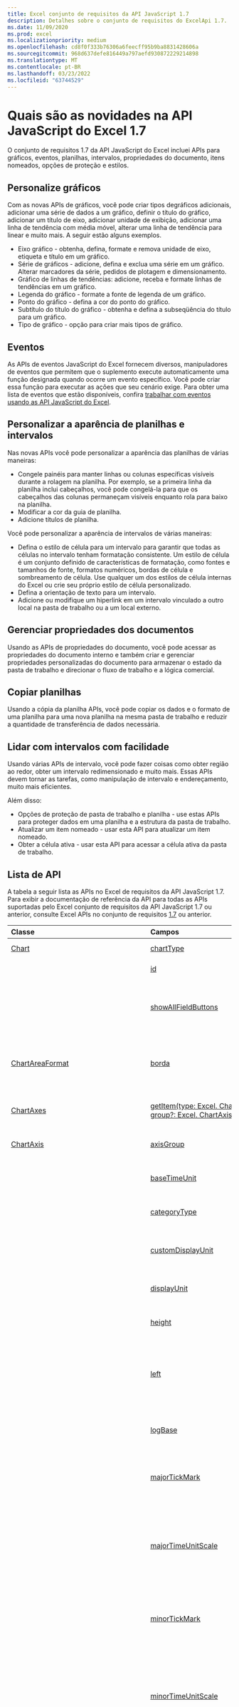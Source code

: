 ```yaml
---
title: Excel conjunto de requisitos da API JavaScript 1.7
description: Detalhes sobre o conjunto de requisitos do ExcelApi 1.7.
ms.date: 11/09/2020
ms.prod: excel
ms.localizationpriority: medium
ms.openlocfilehash: cd8f0f333b76306a6feecff95b9ba8831428606a
ms.sourcegitcommit: 968d637defe816449a797aefd930872229214898
ms.translationtype: MT
ms.contentlocale: pt-BR
ms.lasthandoff: 03/23/2022
ms.locfileid: "63744529"
---
```

# <a name="whats-new-in-excel-javascript-api-17"></a>Quais são as novidades na API JavaScript do Excel 1.7

O conjunto de requisitos 1.7 da API JavaScript do Excel incluei APIs para gráficos, eventos, planilhas, intervalos, propriedades do documento, itens nomeados, opções de proteção e estilos.

## <a name="customize-charts"></a>Personalize gráficos

Com as novas APIs de gráficos, você pode criar tipos degráficos adicionais, adicionar uma série de dados a um gráfico, definir o título do gráfico, adicionar um título de eixo, adicionar unidade de exibição, adicionar uma linha de tendência com média móvel, alterar uma linha de tendência para linear e muito mais. A seguir estão alguns exemplos.

- Eixo gráfico - obtenha, defina, formate e remova unidade de eixo, etiqueta e título em um gráfico.
- Série de gráficos - adicione, defina e exclua uma série em um gráfico.  Alterar marcadores da série, pedidos de plotagem e dimensionamento.
- Gráfico de linhas de tendências: adicione, receba e formate linhas de tendências em um gráfico.
- Legenda do gráfico - formate a fonte de legenda de um gráfico.
- Ponto do gráfico - defina a cor do ponto do gráfico.
- Subtítulo do título do gráfico - obtenha e defina a subseqüência do título para um gráfico.
- Tipo de gráfico - opção para criar mais tipos de gráfico.

## <a name="events"></a>Eventos

As APIs de eventos JavaScript do Excel fornecem diversos,  manipuladores de eventos que permitem que o suplemento execute automaticamente uma função designada quando ocorre um evento específico. Você pode criar essa função para executar as ações que seu cenário exige. Para obter uma lista de eventos que estão disponíveis, confira [trabalhar com eventos usando as API JavaScript do Excel](../../excel/excel-add-ins-events.md).

## <a name="customize-the-appearance-of-worksheets-and-ranges"></a>Personalizar a aparência de planilhas e intervalos

Nas novas APIs você pode personalizar a aparência das planilhas de várias maneiras:

- Congele painéis para manter linhas ou colunas específicas visíveis durante a rolagem na planilha. Por exemplo, se a primeira linha da planilha inclui cabeçalhos, você pode congelá-la para que os cabeçalhos das colunas permaneçam visíveis enquanto rola para baixo na planilha.
- Modificar a cor da guia de planilha.
- Adicione títulos de planilha.

Você pode personalizar a aparência de intervalos de várias maneiras:

- Defina o estilo de célula para um intervalo para garantir que todas as células no intervalo tenham formatação consistente. Um estilo de célula é um conjunto definido de características de formatação, como fontes e tamanhos de fonte, formatos numéricos, bordas de célula e sombreamento de célula. Use qualquer um dos estilos de célula internas do Excel ou crie seu próprio estilo de célula personalizado.
- Defina a orientação de texto para um intervalo.
- Adicione ou modifique um hiperlink em um intervalo vinculado a outro local na pasta de trabalho ou a um local externo.

## <a name="manage-document-properties"></a>Gerenciar propriedades dos documentos

Usando as APIs de propriedades do documento, você pode acessar as propriedades do documento interno e também criar e gerenciar propriedades personalizadas do documento para armazenar o estado da pasta de trabalho e direcionar o fluxo de trabalho e a lógica comercial.

## <a name="copy-worksheets"></a>Copiar planilhas

Usando a cópia da planilha APIs, você pode copiar os dados e o formato de uma planilha para uma nova planilha na mesma pasta de trabalho e reduzir a quantidade de transferência de dados necessária.

## <a name="handle-ranges-with-ease"></a>Lidar com intervalos com facilidade

Usando várias APIs de intervalo, você pode fazer coisas como obter região ao redor, obter um intervalo redimensionado e muito mais. Essas APIs devem tornar as tarefas, como manipulação de intervalo e endereçamento, muito mais eficientes.

Além disso:

- Opções de proteção de pasta de trabalho e planilha - use estas APIs para proteger dados em uma planilha e a estrutura da pasta de trabalho.
- Atualizar um item nomeado - usar esta API para atualizar um item nomeado.
- Obter a célula ativa - usar esta API para acessar a célula ativa da pasta de trabalho.

## <a name="api-list"></a>Lista de API

A tabela a seguir lista as APIs no Excel de requisitos da API JavaScript 1.7. Para exibir a documentação de referência da API para todas as APIs suportadas pelo Excel conjunto de requisitos da API JavaScript 1.7 ou anterior, consulte Excel APIs no conjunto de requisitos [1.7](/javascript/api/excel?view=excel-js-1.7&preserve-view=true) ou anterior.

| Classe | Campos | Descrição |
|:---|:---|:---|
|[Chart](/javascript/api/excel/excel.chart)|[chartType](/javascript/api/excel/excel.chart#excel-excel-chart-charttype-member)|Especifica o tipo do gráfico.|
||[id](/javascript/api/excel/excel.chart#excel-excel-chart-id-member)|Id exclusiva do gráfico.|
||[showAllFieldButtons](/javascript/api/excel/excel.chart#excel-excel-chart-showallfieldbuttons-member)|Especifica se todos os botões de campo serão exibidos em um Gráfico Dinâmico.|
|[ChartAreaFormat](/javascript/api/excel/excel.chartareaformat)|[borda](/javascript/api/excel/excel.chartareaformat#excel-excel-chartareaformat-border-member)|Representa o formato de borda da área do gráfico, que inclui cor, estilo de linha e peso.|
|[ChartAxes](/javascript/api/excel/excel.chartaxes)|[getItem(type: Excel. ChartAxisType, group?: Excel. ChartAxisGroup)](/javascript/api/excel/excel.chartaxes#excel-excel-chartaxes-getitem-member(1))|Retorna o eixo específico identificado por tipo e grupo.|
|[ChartAxis](/javascript/api/excel/excel.chartaxis)|[axisGroup](/javascript/api/excel/excel.chartaxis#excel-excel-chartaxis-axisgroup-member)|Especifica o grupo do eixo especificado.|
||[baseTimeUnit](/javascript/api/excel/excel.chartaxis#excel-excel-chartaxis-basetimeunit-member)|Especifica a unidade base do eixo de categoria especificado.|
||[categoryType](/javascript/api/excel/excel.chartaxis#excel-excel-chartaxis-categorytype-member)|Especifica o tipo de eixo de categoria.|
||[customDisplayUnit](/javascript/api/excel/excel.chartaxis#excel-excel-chartaxis-customdisplayunit-member)|Especifica o valor da unidade de exibição do eixo personalizado.|
||[displayUnit](/javascript/api/excel/excel.chartaxis#excel-excel-chartaxis-displayunit-member)|Representa a unidade de exibição de eixo.|
||[height](/javascript/api/excel/excel.chartaxis#excel-excel-chartaxis-height-member)|Especifica a altura, em pontos, do eixo do gráfico.|
||[left](/javascript/api/excel/excel.chartaxis#excel-excel-chartaxis-left-member)|Especifica a distância, em pontos, da borda esquerda do eixo até a esquerda da área do gráfico.|
||[logBase](/javascript/api/excel/excel.chartaxis#excel-excel-chartaxis-logbase-member)|Especifica a base do logaritmo ao usar escalas logarítmicas.|
||[majorTickMark](/javascript/api/excel/excel.chartaxis#excel-excel-chartaxis-majortickmark-member)|Especifica o tipo de marca de escala principal para o eixo especificado.|
||[majorTimeUnitScale](/javascript/api/excel/excel.chartaxis#excel-excel-chartaxis-majortimeunitscale-member)|Especifica o valor de escala de unidade principal para o eixo de categoria quando a `categoryType` propriedade é definida como `dateAxis`.|
||[minorTickMark](/javascript/api/excel/excel.chartaxis#excel-excel-chartaxis-minortickmark-member)|Especifica o tipo de marca de escala secundária para o eixo especificado.|
||[minorTimeUnitScale](/javascript/api/excel/excel.chartaxis#excel-excel-chartaxis-minortimeunitscale-member)|Especifica o valor de escala de unidade secundária para o eixo de categoria quando a `categoryType` propriedade é definida como `dateAxis`.|
||[reversePlotOrder](/javascript/api/excel/excel.chartaxis#excel-excel-chartaxis-reverseplotorder-member)|Especifica se Excel plota pontos de dados do último para o primeiro.|
||[scaleType](/javascript/api/excel/excel.chartaxis#excel-excel-chartaxis-scaletype-member)|Especifica o tipo de escala do eixo do valor.|
||[setCategoryNames(sourceData: Range)](/javascript/api/excel/excel.chartaxis#excel-excel-chartaxis-setcategorynames-member(1))|Define todos os nomes de categoria para o eixo especificado.|
||[setCustomDisplayUnit(value: number)](/javascript/api/excel/excel.chartaxis#excel-excel-chartaxis-setcustomdisplayunit-member(1))|Definirá a unidade de exibição de eixo a um valor personalizado.|
||[showDisplayUnitLabel](/javascript/api/excel/excel.chartaxis#excel-excel-chartaxis-showdisplayunitlabel-member)|Especifica se o rótulo da unidade de exibição do eixo está visível.|
||[tickLabelPosition](/javascript/api/excel/excel.chartaxis#excel-excel-chartaxis-ticklabelposition-member)|Especifica a posição dos rótulos de marcas de escala no eixo especificado.|
||[tickLabelSpacing](/javascript/api/excel/excel.chartaxis#excel-excel-chartaxis-ticklabelspacing-member)|Especifica o número de categorias ou séries entre rótulos de marca de escala.|
||[tickMarkSpacing](/javascript/api/excel/excel.chartaxis#excel-excel-chartaxis-tickmarkspacing-member)|Especifica o número de categorias ou séries entre marcas de escala.|
||[top](/javascript/api/excel/excel.chartaxis#excel-excel-chartaxis-top-member)|Especifica a distância, em pontos, da borda superior do eixo até a parte superior da área do gráfico.|
||[tipo](/javascript/api/excel/excel.chartaxis#excel-excel-chartaxis-type-member)|Especifica o tipo de eixo.|
||[visible](/javascript/api/excel/excel.chartaxis#excel-excel-chartaxis-visible-member)|Especifica se o eixo está visível.|
||[width](/javascript/api/excel/excel.chartaxis#excel-excel-chartaxis-width-member)|Especifica a largura, em pontos, do eixo do gráfico.|
|[ChartBorder](/javascript/api/excel/excel.chartborder)|[color](/javascript/api/excel/excel.chartborder#excel-excel-chartborder-color-member)|Código de cor HTML que representa a cor das bordas no gráfico.|
||[lineStyle](/javascript/api/excel/excel.chartborder#excel-excel-chartborder-linestyle-member)|Representa o estilo de linha da borda.|
||[peso](/javascript/api/excel/excel.chartborder#excel-excel-chartborder-weight-member)|Representa a espessura da borda, em pontos.|
|[ChartDataLabel](/javascript/api/excel/excel.chartdatalabel)|[position](/javascript/api/excel/excel.chartdatalabel#excel-excel-chartdatalabel-position-member)|Valor que representa a posição do rótulo de dados.|
||[separador](/javascript/api/excel/excel.chartdatalabel#excel-excel-chartdatalabel-separator-member)|Cadeia de caracteres que representa o separador usado para o rótulo de dados em um gráfico.|
||[showBubbleSize](/javascript/api/excel/excel.chartdatalabel#excel-excel-chartdatalabel-showbubblesize-member)|Especifica se o tamanho da bolha do rótulo de dados está visível.|
||[showCategoryName](/javascript/api/excel/excel.chartdatalabel#excel-excel-chartdatalabel-showcategoryname-member)|Especifica se o nome da categoria do rótulo de dados está visível.|
||[showLegendKey](/javascript/api/excel/excel.chartdatalabel#excel-excel-chartdatalabel-showlegendkey-member)|Especifica se a chave de legenda do rótulo de dados está visível.|
||[showPercentage](/javascript/api/excel/excel.chartdatalabel#excel-excel-chartdatalabel-showpercentage-member)|Especifica se a porcentagem do rótulo de dados está visível.|
||[showSeriesName](/javascript/api/excel/excel.chartdatalabel#excel-excel-chartdatalabel-showseriesname-member)|Especifica se o nome da série de rótulos de dados está visível.|
||[showValue](/javascript/api/excel/excel.chartdatalabel#excel-excel-chartdatalabel-showvalue-member)|Especifica se o valor do rótulo de dados está visível.|
|[ChartFormatString](/javascript/api/excel/excel.chartformatstring)|[font](/javascript/api/excel/excel.chartformatstring#excel-excel-chartformatstring-font-member)|Representa os atributos de fonte, como nome da fonte, tamanho da fonte e cor de um objeto de caracteres de gráfico.|
|[ChartLegend](/javascript/api/excel/excel.chartlegend)|[height](/javascript/api/excel/excel.chartlegend#excel-excel-chartlegend-height-member)|Especifica a altura, em pontos, da legenda no gráfico.|
||[left](/javascript/api/excel/excel.chartlegend#excel-excel-chartlegend-left-member)|Especifica o valor esquerdo, em pontos, da legenda no gráfico.|
||[legendEntries](/javascript/api/excel/excel.chartlegend#excel-excel-chartlegend-legendentries-member)|Representa uma coleção de legendEntries na legenda.|
||[showShadow](/javascript/api/excel/excel.chartlegend#excel-excel-chartlegend-showshadow-member)|Especifica se a legenda tem uma sombra no gráfico.|
||[top](/javascript/api/excel/excel.chartlegend#excel-excel-chartlegend-top-member)|Especifica a parte superior de uma legenda de gráfico.|
||[width](/javascript/api/excel/excel.chartlegend#excel-excel-chartlegend-width-member)|Especifica a largura, em pontos, da legenda no gráfico.|
|[ChartLegendEntry](/javascript/api/excel/excel.chartlegendentry)|[visible](/javascript/api/excel/excel.chartlegendentry#excel-excel-chartlegendentry-visible-member)|Representa a visibilidade de uma entrada de legenda de gráfico.|
|[ChartLegendEntryCollection](/javascript/api/excel/excel.chartlegendentrycollection)|[getCount()](/javascript/api/excel/excel.chartlegendentrycollection#excel-excel-chartlegendentrycollection-getcount-member(1))|Retorna o número de entradas de legenda na coleção.|
||[getItemAt(index: number)](/javascript/api/excel/excel.chartlegendentrycollection#excel-excel-chartlegendentrycollection-getitemat-member(1))|Retorna uma entrada de legenda no índice determinado.|
||[items](/javascript/api/excel/excel.chartlegendentrycollection#excel-excel-chartlegendentrycollection-items-member)|Obtém os itens filhos carregados nesta coleção.|
|[ChartLineFormat](/javascript/api/excel/excel.chartlineformat)|[lineStyle](/javascript/api/excel/excel.chartlineformat#excel-excel-chartlineformat-linestyle-member)|Representa o estilo de linha.|
||[weight](/javascript/api/excel/excel.chartlineformat#excel-excel-chartlineformat-weight-member)|Representa a espessura da linha, em pontos.|
|[ChartPoint](/javascript/api/excel/excel.chartpoint)|[dataLabel](/javascript/api/excel/excel.chartpoint#excel-excel-chartpoint-datalabel-member)|Retorna o rótulo de dados de um ponto de gráfico.|
||[hasDataLabel](/javascript/api/excel/excel.chartpoint#excel-excel-chartpoint-hasdatalabel-member)|Representa se um ponto de dados tem um rótulo de dados.|
||[markerBackgroundColor](/javascript/api/excel/excel.chartpoint#excel-excel-chartpoint-markerbackgroundcolor-member)|Representação de código de cor HTML da cor de plano de fundo do marcador de um ponto de dados (por exemplo, #FF0000 representa Vermelho).|
||[markerForegroundColor](/javascript/api/excel/excel.chartpoint#excel-excel-chartpoint-markerforegroundcolor-member)|Representação de código de cor HTML da cor do marcador em primeiro plano de um ponto de dados (por exemplo, #FF0000 representa Vermelho).|
||[markerSize](/javascript/api/excel/excel.chartpoint#excel-excel-chartpoint-markersize-member)|Representa o tamanho do marcador de um ponto de dados.|
||[markerStyle](/javascript/api/excel/excel.chartpoint#excel-excel-chartpoint-markerstyle-member)|Representa estilo do marcador de um ponto de dados do gráfico.|
|[ChartPointFormat](/javascript/api/excel/excel.chartpointformat)|[borda](/javascript/api/excel/excel.chartpointformat#excel-excel-chartpointformat-border-member)|Representa o formato de borda de um ponto de dados do gráfico, que inclui informações de cor, estilo e peso.|
|[ChartSeries](/javascript/api/excel/excel.chartseries)|[chartType](/javascript/api/excel/excel.chartseries#excel-excel-chartseries-charttype-member)|Representa o tipo de gráfico de uma série.|
||[delete()](/javascript/api/excel/excel.chartseries#excel-excel-chartseries-delete-member(1))|Exclui a série de gráfico.|
||[doughnutHoleSize](/javascript/api/excel/excel.chartseries#excel-excel-chartseries-doughnutholesize-member)|Representa o tamanho do furo de rosca de uma série de gráficos.|
||[filtrado](/javascript/api/excel/excel.chartseries#excel-excel-chartseries-filtered-member)|Especifica se a série é filtrada.|
||[gapWidth](/javascript/api/excel/excel.chartseries#excel-excel-chartseries-gapwidth-member)|Representa a largura do espaçamento de uma série de gráfico.|
||[hasDataLabels](/javascript/api/excel/excel.chartseries#excel-excel-chartseries-hasdatalabels-member)|Especifica se a série tem rótulos de dados.|
||[markerBackgroundColor](/javascript/api/excel/excel.chartseries#excel-excel-chartseries-markerbackgroundcolor-member)|Especifica a cor de plano de fundo do marcador de uma série de gráficos.|
||[markerForegroundColor](/javascript/api/excel/excel.chartseries#excel-excel-chartseries-markerforegroundcolor-member)|Especifica a cor do marcador em primeiro plano de uma série de gráficos.|
||[markerSize](/javascript/api/excel/excel.chartseries#excel-excel-chartseries-markersize-member)|Especifica o tamanho do marcador de uma série de gráficos.|
||[markerStyle](/javascript/api/excel/excel.chartseries#excel-excel-chartseries-markerstyle-member)|Especifica o estilo de marcador de uma série de gráficos.|
||[plotOrder](/javascript/api/excel/excel.chartseries#excel-excel-chartseries-plotorder-member)|Especifica a ordem de plotagem de uma série de gráficos dentro do grupo de gráficos.|
||[setBubbleSizes(sourceData: Range)](/javascript/api/excel/excel.chartseries#excel-excel-chartseries-setbubblesizes-member(1))|Define os tamanhos de bolha para uma série de gráficos.|
||[setValues(sourceData: Range)](/javascript/api/excel/excel.chartseries#excel-excel-chartseries-setvalues-member(1))|Define os valores de uma série de gráficos.|
||[setXAxisValues(sourceData: Range)](/javascript/api/excel/excel.chartseries#excel-excel-chartseries-setxaxisvalues-member(1))|Define os valores do eixo x para uma série de gráficos.|
||[showShadow](/javascript/api/excel/excel.chartseries#excel-excel-chartseries-showshadow-member)|Especifica se a série tem uma sombra.|
||[smooth](/javascript/api/excel/excel.chartseries#excel-excel-chartseries-smooth-member)|Especifica se a série é suave.|
||[trendlines](/javascript/api/excel/excel.chartseries#excel-excel-chartseries-trendlines-member)|A coleção de linhas de tendência na série.|
|[ChartSeriesCollection](/javascript/api/excel/excel.chartseriescollection)|[add(name?: string, index?: number)](/javascript/api/excel/excel.chartseriescollection#excel-excel-chartseriescollection-add-member(1))|Adiciona uma nova série para o conjunto.|
|[ChartTitle](/javascript/api/excel/excel.charttitle)|[getSubstring(start: number, length: number)](/javascript/api/excel/excel.charttitle#excel-excel-charttitle-getsubstring-member(1))|Obter a subdistragem de um título de gráfico.|
||[height](/javascript/api/excel/excel.charttitle#excel-excel-charttitle-height-member)|Representa a altura, em pontos, do título do gráfico.|
||[horizontalAlignment](/javascript/api/excel/excel.charttitle#excel-excel-charttitle-horizontalalignment-member)|Especifica o alinhamento horizontal para o título do gráfico.|
||[left](/javascript/api/excel/excel.charttitle#excel-excel-charttitle-left-member)|Especifica a distância, em pontos, da borda esquerda do título do gráfico até a borda esquerda da área do gráfico.|
||[position](/javascript/api/excel/excel.charttitle#excel-excel-charttitle-position-member)|Representa a posição de título do gráfico.|
||[setFormula(formula: string)](/javascript/api/excel/excel.charttitle#excel-excel-charttitle-setformula-member(1))|Define um valor de cadeia de caracteres que representa a fórmula do título do eixo do gráfico usando a notação no estilo A1.|
||[showShadow](/javascript/api/excel/excel.charttitle#excel-excel-charttitle-showshadow-member)|Representa um valor booliano que determina se o título do gráfico tiver uma sombra.|
||[textOrientation](/javascript/api/excel/excel.charttitle#excel-excel-charttitle-textorientation-member)|Especifica o ângulo para o qual o texto é orientado para o título do gráfico.|
||[top](/javascript/api/excel/excel.charttitle#excel-excel-charttitle-top-member)|Especifica a distância, em pontos, da borda superior do título do gráfico até a parte superior da área do gráfico.|
||[verticalAlignment](/javascript/api/excel/excel.charttitle#excel-excel-charttitle-verticalalignment-member)|Especifica o alinhamento vertical do título do gráfico.|
||[width](/javascript/api/excel/excel.charttitle#excel-excel-charttitle-width-member)|Especifica a largura, em pontos, do título do gráfico.|
|[ChartTitleFormat](/javascript/api/excel/excel.charttitleformat)|[borda](/javascript/api/excel/excel.charttitleformat#excel-excel-charttitleformat-border-member)|Representa o formato de borda do título do gráfico, que inclui cor, estilo de linha e peso.|
|[ChartTrendline](/javascript/api/excel/excel.charttrendline)|[delete()](/javascript/api/excel/excel.charttrendline#excel-excel-charttrendline-delete-member(1))|Deleta o objeto Trendline.|
||[format](/javascript/api/excel/excel.charttrendline#excel-excel-charttrendline-format-member)|Representa a formatação de uma linha de tendência do gráfico.|
||[intercept](/javascript/api/excel/excel.charttrendline#excel-excel-charttrendline-intercept-member)|Representa o valor de intercepção da linha de tendência.|
||[movingAveragePeriod](/javascript/api/excel/excel.charttrendline#excel-excel-charttrendline-movingaverageperiod-member)|Representa o período de uma linha de tendência de gráfico.|
||[name](/javascript/api/excel/excel.charttrendline#excel-excel-charttrendline-name-member)|Representa o nome da linha de tendência.|
||[polynomialOrder](/javascript/api/excel/excel.charttrendline#excel-excel-charttrendline-polynomialorder-member)|Representa a ordem de uma linha de tendência de gráfico.|
||[tipo](/javascript/api/excel/excel.charttrendline#excel-excel-charttrendline-type-member)|Representa o tipo da linha de tendência de um gráfico.|
|[ChartTrendlineCollection](/javascript/api/excel/excel.charttrendlinecollection)|[add(type?: Excel. ChartTrendlineType)](/javascript/api/excel/excel.charttrendlinecollection#excel-excel-charttrendlinecollection-add-member(1))|Adiciona uma nova linha de tendência ao conjunto de linha de tendência.|
||[getCount()](/javascript/api/excel/excel.charttrendlinecollection#excel-excel-charttrendlinecollection-getcount-member(1))|Retorna o número de linha de tendência na coleção.|
||[getItem(index: number)](/javascript/api/excel/excel.charttrendlinecollection#excel-excel-charttrendlinecollection-getitem-member(1))|Obtém um objeto trendline por índice, que é a ordem de inserção na matriz de itens.|
||[items](/javascript/api/excel/excel.charttrendlinecollection#excel-excel-charttrendlinecollection-items-member)|Obtém os itens filhos carregados nesta coleção.|
|[ChartTrendlineFormat](/javascript/api/excel/excel.charttrendlineformat)|[line](/javascript/api/excel/excel.charttrendlineformat#excel-excel-charttrendlineformat-line-member)|Representa a formatação de linha do gráfico.|
|[CustomProperty](/javascript/api/excel/excel.customproperty)|[delete()](/javascript/api/excel/excel.customproperty#excel-excel-customproperty-delete-member(1))|Exclui a propriedade personalizada.|
||[key](/javascript/api/excel/excel.customproperty#excel-excel-customproperty-key-member)|A chave da propriedade personalizada.|
||[tipo](/javascript/api/excel/excel.customproperty#excel-excel-customproperty-type-member)|O tipo do valor usado para a propriedade personalizada.|
||[value](/javascript/api/excel/excel.customproperty#excel-excel-customproperty-value-member)|O valor da propriedade personalizada.|
|[CustomPropertyCollection](/javascript/api/excel/excel.custompropertycollection)|[add(key: string, value: any)](/javascript/api/excel/excel.custompropertycollection#excel-excel-custompropertycollection-add-member(1))|Cria uma nova propriedade personalizada ou define uma existente.|
||[deleteAll()](/javascript/api/excel/excel.custompropertycollection#excel-excel-custompropertycollection-deleteall-member(1))|Exclui todas as propriedades personalizadas nesta coleção.|
||[getCount()](/javascript/api/excel/excel.custompropertycollection#excel-excel-custompropertycollection-getcount-member(1))|Obtém a contagem das propriedades personalizadas.|
||[getItem(key: string)](/javascript/api/excel/excel.custompropertycollection#excel-excel-custompropertycollection-getitem-member(1))|Obtém um objeto de propriedade personalizada por sua chave, que diferencia maiúsculas de minúsculas.|
||[getItemOrNullObject(key: string)](/javascript/api/excel/excel.custompropertycollection#excel-excel-custompropertycollection-getitemornullobject-member(1))|Obtém um objeto de propriedade personalizada por sua chave, que diferencia maiúsculas de minúsculas.|
||[items](/javascript/api/excel/excel.custompropertycollection#excel-excel-custompropertycollection-items-member)|Obtém os itens filhos carregados nesta coleção.|
|[DataConnectionCollection](/javascript/api/excel/excel.dataconnectioncollection)|[refreshAll()](/javascript/api/excel/excel.dataconnectioncollection#excel-excel-dataconnectioncollection-refreshall-member(1))|Atualiza todas as conexões de dados na coleção.|
|[DocumentProperties](/javascript/api/excel/excel.documentproperties)|[author](/javascript/api/excel/excel.documentproperties#excel-excel-documentproperties-author-member)|O autor da workbook.|
||[category](/javascript/api/excel/excel.documentproperties#excel-excel-documentproperties-category-member)|A categoria da guia de trabalho.|
||[comments](/javascript/api/excel/excel.documentproperties#excel-excel-documentproperties-comments-member)|Os comentários da workbook.|
||[company](/javascript/api/excel/excel.documentproperties#excel-excel-documentproperties-company-member)|A empresa da workbook.|
||[creationDate](/javascript/api/excel/excel.documentproperties#excel-excel-documentproperties-creationdate-member)|Obtém a data de criação da pasta de trabalho.|
||[custom](/javascript/api/excel/excel.documentproperties#excel-excel-documentproperties-custom-member)|Obtém a coleção de propriedades personalizadas da pasta de trabalho.|
||[keywords](/javascript/api/excel/excel.documentproperties#excel-excel-documentproperties-keywords-member)|As palavras-chave da workbook.|
||[lastAuthor](/javascript/api/excel/excel.documentproperties#excel-excel-documentproperties-lastauthor-member)|Obtém o último autor da pasta de trabalho.|
||[manager](/javascript/api/excel/excel.documentproperties#excel-excel-documentproperties-manager-member)|O gerente da workbook.|
||[revisionNumber](/javascript/api/excel/excel.documentproperties#excel-excel-documentproperties-revisionnumber-member)|Obtém o número de revisão da pasta de trabalho.|
||[subject](/javascript/api/excel/excel.documentproperties#excel-excel-documentproperties-subject-member)|O assunto da workbook.|
||[title](/javascript/api/excel/excel.documentproperties#excel-excel-documentproperties-title-member)|O título da guia de trabalho.|
|[NamedItem](/javascript/api/excel/excel.nameditem)|[arrayValues](/javascript/api/excel/excel.nameditem#excel-excel-nameditem-arrayvalues-member)|Retorna um objeto que contém valores e tipos do item nomeado.|
||[formula](/javascript/api/excel/excel.nameditem#excel-excel-nameditem-formula-member)|A fórmula do item nomeado.|
|[NamedItemArrayValues](/javascript/api/excel/excel.nameditemarrayvalues)|[types](/javascript/api/excel/excel.nameditemarrayvalues#excel-excel-nameditemarrayvalues-types-member)|Representa os tipos de cada item na matriz de itens nomeados|
||[values](/javascript/api/excel/excel.nameditemarrayvalues#excel-excel-nameditemarrayvalues-values-member)|Representa os valores de cada item na matriz de itens nomeados.|
|[Range](/javascript/api/excel/excel.range)|[getAbsoluteResizedRange(numRows: number, numColumns: number)](/javascript/api/excel/excel.range#excel-excel-range-getabsoluteresizedrange-member(1))|Obtém `Range` um objeto com a mesma célula superior esquerda que `Range` o objeto atual, mas com os números especificados de linhas e colunas.|
||[getImage()](/javascript/api/excel/excel.range#excel-excel-range-getimage-member(1))|Renderiza o intervalo como uma imagem png codificada com base64.|
||[getSurroundingRegion()](/javascript/api/excel/excel.range#excel-excel-range-getsurroundingregion-member(1))|Retorna um `Range` objeto que representa a região ao redor da célula superior esquerda neste intervalo.|
||[hiperlink](/javascript/api/excel/excel.range#excel-excel-range-hyperlink-member)|Representa o hiperlink do intervalo atual.|
||[isEntireColumn](/javascript/api/excel/excel.range#excel-excel-range-isentirecolumn-member)|Representa se o intervalo atual está em uma coluna inteira.|
||[isEntireRow](/javascript/api/excel/excel.range#excel-excel-range-isentirerow-member)|Representa se o intervalo atual está em uma linha inteira.|
||[numberFormatLocal](/javascript/api/excel/excel.range#excel-excel-range-numberformatlocal-member)|Representa Excel código de formato de número do usuário para o intervalo determinado, com base nas configurações de idioma do usuário.|
||[showCard()](/javascript/api/excel/excel.range#excel-excel-range-showcard-member(1))|Exibe o cartão para uma célula ativa se ele tiver um conteúdo valioso.|
||[style](/javascript/api/excel/excel.range#excel-excel-range-style-member)|Representa o estilo de intervalo atual.|
|[RangeFormat](/javascript/api/excel/excel.rangeformat)|[textOrientation](/javascript/api/excel/excel.rangeformat#excel-excel-rangeformat-textorientation-member)|A orientação de texto de todas as células dentro do intervalo.|
||[useStandardHeight](/javascript/api/excel/excel.rangeformat#excel-excel-rangeformat-usestandardheight-member)|Determina se a altura da linha do `Range` objeto é igual à altura padrão da planilha.|
||[useStandardWidth](/javascript/api/excel/excel.rangeformat#excel-excel-rangeformat-usestandardwidth-member)|Especifica se a largura da coluna do `Range` objeto é igual à largura padrão da planilha.|
|[RangeHyperlink](/javascript/api/excel/excel.rangehyperlink)|[address](/javascript/api/excel/excel.rangehyperlink#excel-excel-rangehyperlink-address-member)|Representa o destino de URL do hiperlink.|
||[documentReference](/javascript/api/excel/excel.rangehyperlink#excel-excel-rangehyperlink-documentreference-member)|Representa o destino de referência do documento para o hiperlink.|
||[screenTip](/javascript/api/excel/excel.rangehyperlink#excel-excel-rangehyperlink-screentip-member)|Representa a cadeia exibida ao passar o mouse sobre o hiperlink.|
||[textToDisplay](/javascript/api/excel/excel.rangehyperlink#excel-excel-rangehyperlink-texttodisplay-member)|Representa a cadeia de caracteres exibida na parte superior esquerda da maioria das células no intervalo.|
|[Style](/javascript/api/excel/excel.style)|[Borders](/javascript/api/excel/excel.style#excel-excel-style-borders-member)|Uma coleção de quatro objetos de borda que representam o estilo das quatro bordas.|
||[builtIn](/javascript/api/excel/excel.style#excel-excel-style-builtin-member)|Especifica se o estilo é um estilo integrado.|
||[delete()](/javascript/api/excel/excel.style#excel-excel-style-delete-member(1))|Exclui este estilo.|
||[fill](/javascript/api/excel/excel.style#excel-excel-style-fill-member)|O preenchimento do estilo.|
||[font](/javascript/api/excel/excel.style#excel-excel-style-font-member)|Um `Font` objeto que representa a fonte do estilo.|
||[formulaHidden](/javascript/api/excel/excel.style#excel-excel-style-formulahidden-member)|Especifica se a fórmula ficará oculta quando a planilha estiver protegida.|
||[horizontalAlignment](/javascript/api/excel/excel.style#excel-excel-style-horizontalalignment-member)|Representa o alinhamento horizontal para o estilo.|
||[includeAlignment](/javascript/api/excel/excel.style#excel-excel-style-includealignment-member)|Especifica se o estilo inclui o recuo automático, o alinhamento horizontal, o alinhamento vertical, o texto de quebra, o nível de recuo e as propriedades de orientação de texto.|
||[includeBorder](/javascript/api/excel/excel.style#excel-excel-style-includeborder-member)|Especifica se o estilo inclui as propriedades de cor, índice de cor, estilo de linha e borda de peso.|
||[includeFont](/javascript/api/excel/excel.style#excel-excel-style-includefont-member)|Especifica se o estilo inclui as propriedades de fonte de plano de fundo, negrito, cor, índice de cores, estilo de fonte, itálico, nome, tamanho, tachado, subscrito, sobrescrito e sublinhado.|
||[includeNumber](/javascript/api/excel/excel.style#excel-excel-style-includenumber-member)|Especifica se o estilo inclui a propriedade de formato de número.|
||[includePatterns](/javascript/api/excel/excel.style#excel-excel-style-includepatterns-member)|Especifica se o estilo inclui a cor, o índice de cores, inverte se negativo, padrão, cor do padrão e propriedades internas do índice de cores padrão.|
||[includeProtection](/javascript/api/excel/excel.style#excel-excel-style-includeprotection-member)|Especifica se o estilo inclui a fórmula oculta e as propriedades de proteção bloqueadas.|
||[indentLevel](/javascript/api/excel/excel.style#excel-excel-style-indentlevel-member)|Um número inteiro entre 0 e 250 que indica o nível de recuo do estilo.|
||[bloqueado](/javascript/api/excel/excel.style#excel-excel-style-locked-member)|Especifica se o objeto está bloqueado quando a planilha está protegida.|
||[name](/javascript/api/excel/excel.style#excel-excel-style-name-member)|O nome do estilo.|
||[numberFormat](/javascript/api/excel/excel.style#excel-excel-style-numberformat-member)|O código de formatação de formato de número para o estilo.|
||[numberFormatLocal](/javascript/api/excel/excel.style#excel-excel-style-numberformatlocal-member)|O código de formato localizado do formato numérico para o estilo.|
||[readingOrder](/javascript/api/excel/excel.style#excel-excel-style-readingorder-member)|A ordem de leitura para o estilo.|
||[shrinkToFit](/javascript/api/excel/excel.style#excel-excel-style-shrinktofit-member)|Especifica se o texto reduz automaticamente para caber na largura da coluna disponível.|
||[verticalAlignment](/javascript/api/excel/excel.style#excel-excel-style-verticalalignment-member)|Especifica o alinhamento vertical do estilo.|
||[wrapText](/javascript/api/excel/excel.style#excel-excel-style-wraptext-member)|Especifica se Excel quebra o texto no objeto.|
|[StyleCollection](/javascript/api/excel/excel.stylecollection)|[add(name: string)](/javascript/api/excel/excel.stylecollection#excel-excel-stylecollection-add-member(1))|Adiciona um novo estilo para o conjunto.|
||[getItem(name: string)](/javascript/api/excel/excel.stylecollection#excel-excel-stylecollection-getitem-member(1))|Obtém `Style` um pelo nome.|
||[items](/javascript/api/excel/excel.stylecollection#excel-excel-stylecollection-items-member)|Obtém os itens filhos carregados nesta coleção.|
|[Table](/javascript/api/excel/excel.table)|[onChanged](/javascript/api/excel/excel.table#excel-excel-table-onchanged-member)|Ocorre quando os dados nas células mudam em uma tabela específica.|
||[onSelectionChanged](/javascript/api/excel/excel.table#excel-excel-table-onselectionchanged-member)|Ocorre quando a seleção muda em uma tabela específica.|
|[TableChangedEventArgs](/javascript/api/excel/excel.tablechangedeventargs)|[address](/javascript/api/excel/excel.tablechangedeventargs#excel-excel-tablechangedeventargs-address-member)|Obtém o endereço que representa a área alterada de uma tabela em uma planilha específica.|
||[changeType](/javascript/api/excel/excel.tablechangedeventargs#excel-excel-tablechangedeventargs-changetype-member)|Obtém o tipo de alteração que representa como o evento alterado é disparado.|
||[source](/javascript/api/excel/excel.tablechangedeventargs#excel-excel-tablechangedeventargs-source-member)|Obtém a origem do evento.|
||[tableId](/javascript/api/excel/excel.tablechangedeventargs#excel-excel-tablechangedeventargs-tableid-member)|Obtém a ID da tabela na qual os dados foram alterados.|
||[tipo](/javascript/api/excel/excel.tablechangedeventargs#excel-excel-tablechangedeventargs-type-member)|Obtém o tipo do evento.|
||[worksheetId](/javascript/api/excel/excel.tablechangedeventargs#excel-excel-tablechangedeventargs-worksheetid-member)|Obtém a ID da planilha na qual os dados foram alterados.|
|[TableCollection](/javascript/api/excel/excel.tablecollection)|[onChanged](/javascript/api/excel/excel.tablecollection#excel-excel-tablecollection-onchanged-member)|Ocorre quando os dados mudam em qualquer tabela em uma pasta de trabalho ou em uma planilha.|
|[TableSelectionChangedEventArgs](/javascript/api/excel/excel.tableselectionchangedeventargs)|[address](/javascript/api/excel/excel.tableselectionchangedeventargs#excel-excel-tableselectionchangedeventargs-address-member)|Obtém o endereço do intervalo que representa a área selecionada da tabela em uma planilha específica.|
||[isInsideTable](/javascript/api/excel/excel.tableselectionchangedeventargs#excel-excel-tableselectionchangedeventargs-isinsidetable-member)|Especifica se a seleção está dentro de uma tabela.|
||[tableId](/javascript/api/excel/excel.tableselectionchangedeventargs#excel-excel-tableselectionchangedeventargs-tableid-member)|Obtém a ID da tabela na qual a seleção foi alterada.|
||[tipo](/javascript/api/excel/excel.tableselectionchangedeventargs#excel-excel-tableselectionchangedeventargs-type-member)|Obtém o tipo do evento.|
||[worksheetId](/javascript/api/excel/excel.tableselectionchangedeventargs#excel-excel-tableselectionchangedeventargs-worksheetid-member)|Obtém a ID da planilha na qual a seleção foi alterada.|
|[Workbook](/javascript/api/excel/excel.workbook)|[dataConnections](/javascript/api/excel/excel.workbook#excel-excel-workbook-dataconnections-member)|Representa todas as conexões de dados na workbook.|
||[getActiveCell()](/javascript/api/excel/excel.workbook#excel-excel-workbook-getactivecell-member(1))|Obtém a célula ativa no momento da pasta de trabalho.|
||[name](/javascript/api/excel/excel.workbook#excel-excel-workbook-name-member)|Obtém o nome da pasta de trabalho.|
||[properties](/javascript/api/excel/excel.workbook#excel-excel-workbook-properties-member)|Obtém as propriedades da pasta de trabalho.|
||[protection](/javascript/api/excel/excel.workbook#excel-excel-workbook-protection-member)|Retorna o objeto de proteção de uma workbook.|
||[styles](/javascript/api/excel/excel.workbook#excel-excel-workbook-styles-member)|Representa uma coleção de estilos associados à pasta de trabalho.|
|[WorkbookProtection](/javascript/api/excel/excel.workbookprotection)|[protect(password?: string)](/javascript/api/excel/excel.workbookprotection#excel-excel-workbookprotection-protect-member(1))|Protege uma pasta de trabalho.|
||[protegido](/javascript/api/excel/excel.workbookprotection#excel-excel-workbookprotection-protected-member)|Especifica se a workbook está protegida.|
||[unprotect(password?: string)](/javascript/api/excel/excel.workbookprotection#excel-excel-workbookprotection-unprotect-member(1))|Desprotege uma pasta de trabalho.|
|[Worksheet](/javascript/api/excel/excel.worksheet)|[copy(positionType?: Excel. WorksheetPositionType, relativeTo?: Excel. Planilha)](/javascript/api/excel/excel.worksheet#excel-excel-worksheet-copy-member(1))|Copia uma planilha e a coloca na posição especificada.|
||[freezePanes](/javascript/api/excel/excel.worksheet#excel-excel-worksheet-freezepanes-member)|Obtém um objeto que pode ser usado para manipular painéis congelados na planilha.|
||[getRangeByIndexes(startRow: number, startColumn: number, rowCount: number, columnCount: number)](/javascript/api/excel/excel.worksheet#excel-excel-worksheet-getrangebyindexes-member(1))|Obtém `Range` o objeto começando em um índice de linha específico e índice de coluna e abrangendo um determinado número de linhas e colunas.|
||[onActivated](/javascript/api/excel/excel.worksheet#excel-excel-worksheet-onactivated-member)|Ocorre quando a planilha é ativada.|
||[onChanged](/javascript/api/excel/excel.worksheet#excel-excel-worksheet-onchanged-member)|Ocorre quando os dados mudam em uma planilha específica.|
||[onDeactivated](/javascript/api/excel/excel.worksheet#excel-excel-worksheet-ondeactivated-member)|Ocorre quando a planilha é desativada.|
||[onSelectionChanged](/javascript/api/excel/excel.worksheet#excel-excel-worksheet-onselectionchanged-member)|Ocorre quando a seleção é mudada em uma planilha específica.|
||[standardHeight](/javascript/api/excel/excel.worksheet#excel-excel-worksheet-standardheight-member)|Retorna a altura padrão de todas as linhas na planilha, em pontos.|
||[standardWidth](/javascript/api/excel/excel.worksheet#excel-excel-worksheet-standardwidth-member)|Especifica a largura padrão (padrão) de todas as colunas na planilha.|
||[tabColor](/javascript/api/excel/excel.worksheet#excel-excel-worksheet-tabcolor-member)|A cor da guia da planilha.|
|[WorksheetActivatedEventArgs](/javascript/api/excel/excel.worksheetactivatedeventargs)|[tipo](/javascript/api/excel/excel.worksheetactivatedeventargs#excel-excel-worksheetactivatedeventargs-type-member)|Obtém o tipo do evento.|
||[worksheetId](/javascript/api/excel/excel.worksheetactivatedeventargs#excel-excel-worksheetactivatedeventargs-worksheetid-member)|Obtém a ID da planilha ativada.|
|[WorksheetAddedEventArgs](/javascript/api/excel/excel.worksheetaddedeventargs)|[source](/javascript/api/excel/excel.worksheetaddedeventargs#excel-excel-worksheetaddedeventargs-source-member)|Obtém a origem do evento.|
||[tipo](/javascript/api/excel/excel.worksheetaddedeventargs#excel-excel-worksheetaddedeventargs-type-member)|Obtém o tipo do evento.|
||[worksheetId](/javascript/api/excel/excel.worksheetaddedeventargs#excel-excel-worksheetaddedeventargs-worksheetid-member)|Obtém a ID da planilha adicionada à pasta de trabalho.|
|[WorksheetChangedEventArgs](/javascript/api/excel/excel.worksheetchangedeventargs)|[address](/javascript/api/excel/excel.worksheetchangedeventargs#excel-excel-worksheetchangedeventargs-address-member)|Obtém o endereço do intervalo que representa a área alterada de uma planilha específica.|
||[changeType](/javascript/api/excel/excel.worksheetchangedeventargs#excel-excel-worksheetchangedeventargs-changetype-member)|Obtém o tipo de alteração que representa como o evento alterado é disparado.|
||[source](/javascript/api/excel/excel.worksheetchangedeventargs#excel-excel-worksheetchangedeventargs-source-member)|Obtém a origem do evento.|
||[tipo](/javascript/api/excel/excel.worksheetchangedeventargs#excel-excel-worksheetchangedeventargs-type-member)|Obtém o tipo do evento.|
||[worksheetId](/javascript/api/excel/excel.worksheetchangedeventargs#excel-excel-worksheetchangedeventargs-worksheetid-member)|Obtém a ID da planilha na qual os dados foram alterados.|
|[WorksheetCollection](/javascript/api/excel/excel.worksheetcollection)|[onActivated](/javascript/api/excel/excel.worksheetcollection#excel-excel-worksheetcollection-onactivated-member)|Ocorre quando qualquer planilha na pasta de trabalho é ativada.|
||[onAdded](/javascript/api/excel/excel.worksheetcollection#excel-excel-worksheetcollection-onadded-member)|Ocorre quando uma nova planilha é adicionada à pasta de trabalho.|
||[onDeactivated](/javascript/api/excel/excel.worksheetcollection#excel-excel-worksheetcollection-ondeactivated-member)|Ocorre quando qualquer planilha na pasta de trabalho é desativada.|
||[onDeleted](/javascript/api/excel/excel.worksheetcollection#excel-excel-worksheetcollection-ondeleted-member)|Ocorre quando uma planilha é excluída da pasta de trabalho.|
|[WorksheetDeactivatedEventArgs](/javascript/api/excel/excel.worksheetdeactivatedeventargs)|[tipo](/javascript/api/excel/excel.worksheetdeactivatedeventargs#excel-excel-worksheetdeactivatedeventargs-type-member)|Obtém o tipo do evento.|
||[worksheetId](/javascript/api/excel/excel.worksheetdeactivatedeventargs#excel-excel-worksheetdeactivatedeventargs-worksheetid-member)|Obtém a ID da planilha desativada.|
|[WorksheetDeletedEventArgs](/javascript/api/excel/excel.worksheetdeletedeventargs)|[source](/javascript/api/excel/excel.worksheetdeletedeventargs#excel-excel-worksheetdeletedeventargs-source-member)|Obtém a origem do evento.|
||[tipo](/javascript/api/excel/excel.worksheetdeletedeventargs#excel-excel-worksheetdeletedeventargs-type-member)|Obtém o tipo do evento.|
||[worksheetId](/javascript/api/excel/excel.worksheetdeletedeventargs#excel-excel-worksheetdeletedeventargs-worksheetid-member)|Obtém a ID da planilha excluída da pasta de trabalho.|
|[WorksheetFreezePanes](/javascript/api/excel/excel.worksheetfreezepanes)|[freezeAt(frozenRange: Range \| string)](/javascript/api/excel/excel.worksheetfreezepanes#excel-excel-worksheetfreezepanes-freezeat-member(1))|Define as células congeladas no modo de exibição da planilha ativa.|
||[freezeColumns(count?: number)](/javascript/api/excel/excel.worksheetfreezepanes#excel-excel-worksheetfreezepanes-freezecolumns-member(1))|Congelar a primeira coluna ou colunas da planilha no local.|
||[freezeRows(count?: number)](/javascript/api/excel/excel.worksheetfreezepanes#excel-excel-worksheetfreezepanes-freezerows-member(1))|Congelar a linha superior ou as linhas da planilha no local.|
||[getLocation()](/javascript/api/excel/excel.worksheetfreezepanes#excel-excel-worksheetfreezepanes-getlocation-member(1))|Obtém um intervalo que descreve as células congeladas no modo de exibição da planilha ativa.|
||[getLocationOrNullObject()](/javascript/api/excel/excel.worksheetfreezepanes#excel-excel-worksheetfreezepanes-getlocationornullobject-member(1))|Obtém um intervalo que descreve as células congeladas no modo de exibição da planilha ativa.|
||[unfreeze()](/javascript/api/excel/excel.worksheetfreezepanes#excel-excel-worksheetfreezepanes-unfreeze-member(1))|Remove todos os painéis congelados na planilha.|
|[WorksheetProtection](/javascript/api/excel/excel.worksheetprotection)|[unprotect(password?: string)](/javascript/api/excel/excel.worksheetprotection#excel-excel-worksheetprotection-unprotect-member(1))|Desprotege uma planilha.|
|[WorksheetProtectionOptions](/javascript/api/excel/excel.worksheetprotectionoptions)|[allowEditObjects](/javascript/api/excel/excel.worksheetprotectionoptions#excel-excel-worksheetprotectionoptions-alloweditobjects-member)|Representa a opção de proteção de planilha que permite a edição de objetos.|
||[allowEditScenarios](/javascript/api/excel/excel.worksheetprotectionoptions#excel-excel-worksheetprotectionoptions-alloweditscenarios-member)|Representa a opção de proteção de planilha que permite a edição de cenários.|
||[selectionMode](/javascript/api/excel/excel.worksheetprotectionoptions#excel-excel-worksheetprotectionoptions-selectionmode-member)|Representa a opção de proteção da planilha do modo de seleção.|
|[WorksheetSelectionChangedEventArgs](/javascript/api/excel/excel.worksheetselectionchangedeventargs)|[address](/javascript/api/excel/excel.worksheetselectionchangedeventargs#excel-excel-worksheetselectionchangedeventargs-address-member)|Obtém o endereço do intervalo que representa a área selecionada de uma planilha específica.|
||[tipo](/javascript/api/excel/excel.worksheetselectionchangedeventargs#excel-excel-worksheetselectionchangedeventargs-type-member)|Obtém o tipo do evento.|
||[worksheetId](/javascript/api/excel/excel.worksheetselectionchangedeventargs#excel-excel-worksheetselectionchangedeventargs-worksheetid-member)|Obtém a ID da planilha na qual a seleção foi alterada.|

## <a name="see-also"></a>Confira também

- [Documentação deReferência da API JavaScript do Excel](/javascript/api/excel?view=excel-js-1.7&preserve-view=true)
- [Conjuntos de requisitos da API JavaScript do Excel](excel-api-requirement-sets.md)
